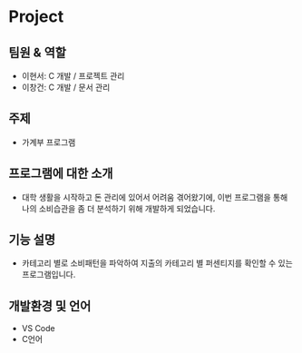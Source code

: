 # Project

## 팀원 & 역할
- 이현서: C 개발 / 프로젝트 관리
- 이창건: C 개발 / 문서 관리

## 주제
- 가계부 프로그램

## 프로그램에 대한 소개
- 대학 생활을 시작하고 돈 관리에 있어서 어려움 겪어왔기에, 이번 프로그램을 통해 나의 소비습관을 좀 더 분석하기 위해 개발하게 되었습니다.

## 기능 설명
- 카테고리 별로 소비패턴을 파악하여 지출의 카테고리 별 퍼센티지를 확인할 수 있는 프로그램입니다. 

## 개발환경 및 언어
- VS Code
- C언어
